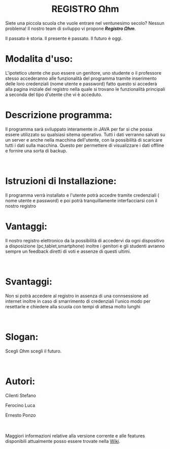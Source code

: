 <br><h1><center> REGISTRO  Ωhm</center></h1>
<p>
Siete una piccola scuola che vuole entrare nel ventunesimo secolo? Nessun problema!
Il nostro team di sviluppo vi propone <b><i>Registro  Ωhm</i></b>.
</p>
<p>Il passato è storia. Il presente è passato. Il futuro è oggi.
<br>
<h1>Modalita d'uso:</h1>
L'ipotetico utente che puo essere un genitore, uno studente o il professore stesso accederanno alle funzionalità del programma tramite inserimento delle loro credenziali (nome utente e password) fatto questo si accederà alla pagina iniziale del registro nella quale si trovano le funzionalità principali a seconda del tipo d'utente che vi è acceduto.
<br>
<h1>Descrizione programma:</h1>
<p>Il programma sarà sviluppato interamente in JAVA per far si che possa essere utilizzato su qualsiasi sitema operativo. Tutti i dati verranno salvati su un server e anche nella macchina dell'utente, con la possibilità di scaricare tutti i dati sulla macchina. Questo per permettere di visualizzare i dati offline e fornire una sorta di backup. </p>
<br>
<h1>Istruzioni di Installazione:</h1>
 <p>Il programma verrà installato e l'utente potrà accedre tramite credenziali ( nome utente e password) e poi potrà tranquillamente interfacciarsi con il nostro registro</p>
 <h1>Vantaggi:</h1>
<p>Il nostro registro elettronico da la possibilità di accedervi da ogni dispositivo a disposizione (pc,tablet,smartphone)
 inoltre i genitori e gli studenti avranno sempre un feedback diretti di voti e assenze di questi ultimi. </p>
 <br>
 <h1>Svantaggi:</h1>
 <p>Non si potrà accedere al registro in assenza di una connsessione ad internet inoltre in caso di smarrimento di credenziali l'unico modo per resettarle e chiedere alla scuola con tempi di attesa molto lunghi</p>
 <br>
 <h1>Slogan: </h1>
 <p>Scegli  Ωhm scegli il futuro.</p>
 <br>
<h1>Autori:</h1>
<p>Cilenti Stefano</p>
<p>Ferocino Luca</p>
<p>Ernesto Ponzo</p>
<br>
<br>
Maggiori informazioni relative alla versione corrente e alle features disponibili attualmente posso essere trovate nella <a href="https://github.com/Stefano-Cilenti-JCMaxwell-4Bi/Registro_Aplha/wiki">Wiki</a>.
